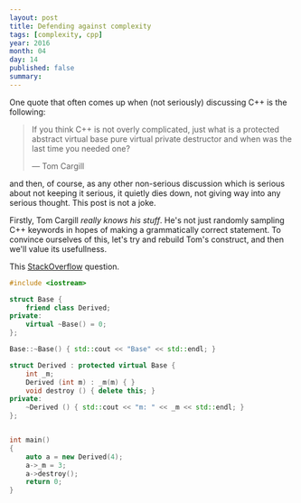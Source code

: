 ```yaml
---
layout: post
title: Defending against complexity
tags: [complexity, cpp]
year: 2016
month: 04
day: 14
published: false
summary:
---
```


One quote that often comes up when (not seriously) discussing C++ is the following:

> If you think C++ is not overly complicated, just what is a protected abstract virtual base pure virtual private destructor and when was the last time you needed one?
>
>    — Tom Cargill

and then, of course, as any other non-serious discussion which is serious about not
keeping it serious, it quietly dies down, not giving way into any serious thought. This
post is not a joke.

Firstly, Tom Cargill _really knows his stuff_. He's not just randomly sampling C++
keywords in hopes of making a grammatically correct statement. To convince ourselves of
this, let's try and rebuild Tom's construct, and then we'll value its usefullness.

This
[StackOverflow](http://stackoverflow.com/questions/3618760/c-protected-abstract-virtual-base-pure-virtual-private-destructor)
question.

```cpp
#include <iostream>

struct Base {
    friend class Derived;
private:
    virtual ~Base() = 0;
};

Base::~Base() { std::cout << "Base" << std::endl; }

struct Derived : protected virtual Base {
    int _m;
    Derived (int m) : _m(m) { }
    void destroy () { delete this; }
private:
    ~Derived () { std::cout << "m: " << _m << std::endl; }
};


int main()
{
    auto a = new Derived(4);
    a->_m = 3;
    a->destroy();
    return 0;
}
```
